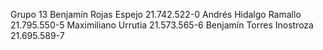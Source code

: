 Grupo 13
Benjamín Rojas Espejo 21.742.522-0
Andrés Hidalgo Ramallo 21.795.550-5
Maximiliano Urrutia 21.573.565-6
Benjamín Torres Inostroza 21.695.589-7
